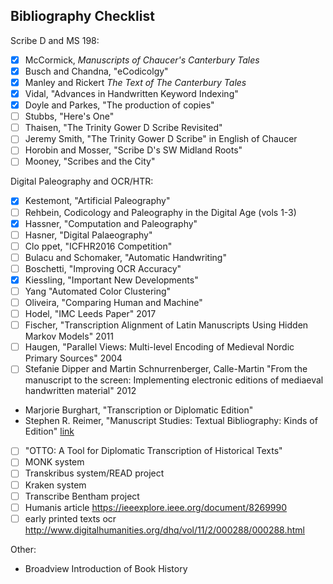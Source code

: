 ## Bibliography Checklist

Scribe D and MS 198:

- [x] McCormick, _Manuscripts of Chaucer's Canterbury Tales_   
- [x] Busch and Chandna, "eCodicolgy"
- [x] Manley and Rickert _The Text of The Canterbury Tales_  
- [x] Vidal, "Advances in Handwritten Keyword Indexing"  
- [x] Doyle and Parkes, "The production of copies"  
- [ ] Stubbs, "Here's One"
- [ ] Thaisen, "The Trinity Gower D Scribe Revisited"
- [ ] Jeremy Smith, "The Trinity Gower D Scribe" in English of Chaucer
- [ ] Horobin and Mosser, "Scribe D's SW Midland Roots"
- [ ] Mooney, "Scribes and the City"

Digital Paleography and OCR/HTR:

- [x] Kestemont, "Artificial Paleography"
- [ ] Rehbein, Codicology and Paleography in the Digital Age (vols 1-3)
- [x] Hassner, "Computation and Paleography"
- [ ] Hasner, "Digital Palaeography"
- [ ] Clo ppet, "ICFHR2016 Competition"
- [ ] Bulacu and Schomaker, "Automatic Handwriting"
- [ ] Boschetti, "Improving OCR Accuracy"
- [x] Kiessling, "Important New Developments"
- [ ] Yang "Automated Color Clustering"
- [ ] Oliveira, "Comparing Human and Machine"
- [ ] Hodel, "IMC Leeds Paper" 2017
- [ ] Fischer, "Transcription Alignment of Latin Manuscripts Using
Hidden Markov Models" 2011
- [ ] Haugen, "Parallel Views: Multi-level Encoding of Medieval Nordic Primary Sources" 2004
- [ ] Stefanie Dipper and Martin Schnurrenberger, Calle-Martin "From the manuscript to the screen: Implementing electronic editions of mediaeval handwritten material" 2012
- Marjorie Burghart, "Transcription or Diplomatic Edition"
- Stephen R. Reimer, "Manuscript Studies: Textual Bibliography: Kinds of Edition" [link](https://sites.ualberta.ca/~sreimer/ms-course/course/editns.htm)
- [ ] "OTTO: A Tool for Diplomatic Transcription of Historical Texts"
- [ ] MONK system
- [ ] Transkribus system/READ project
- [ ] Kraken system  
- [ ] Transcribe Bentham project
- [ ] Humanis article https://ieeexplore.ieee.org/document/8269990
- [ ] early printed texts ocr http://www.digitalhumanities.org/dhq/vol/11/2/000288/000288.html

Other:

- Broadview Introduction of Book History
